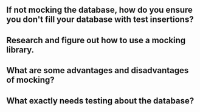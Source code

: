 ## If not mocking the database, how do you ensure you don't fill your database with test insertions?
## Research and figure out how to use a mocking library.
## What are some advantages and disadvantages of mocking?
## What exactly needs testing about the database?

